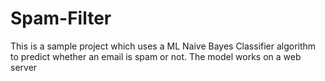 # Spam-Filter

This is a sample project which uses a ML Naive Bayes Classifier algorithm to predict whether an email is spam or not. The model works on a web server
